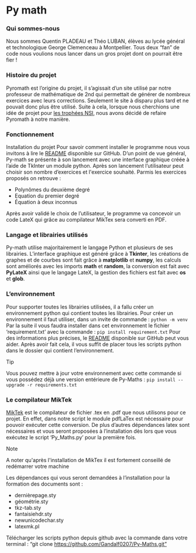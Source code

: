 # Py math

### Qui sommes-nous
Nous sommes Quentin PLADEAU et Théo LUBAN, élèves au lycée général et technologique George Clemenceau à Montpellier. Tous deux “fan” de code nous voulions nous lancer dans un gros projet dont on pourrait être fier !

### Histoire du projet
Pyromath est l’origine du projet, il s’agissait d’un site utilisé par notre professeur de mathématique de 2nd qui permettait de générer de nombreux exercices avec leurs corrections. Seulement le site à disparu plus tard et ne pouvait donc plus être utilisé.
Suite à cela, lorsque nous cherchions une idée de projet pour [les trophées NSI](https://trophees-nsi.fr/), nous avons décidé de refaire Pyromath à notre manière.

### Fonctionnement
Installation du projet
Pour savoir comment installer le programme nous vous invitons à lire le [README](https://github.com/Gandalf0207/Py-Maths/edit/Dev-Principal/README.md) disponible sur GitHub.
D’un point de vue général, Py-math se présente à son lancement avec une interface graphique créée à l’aide de TkInter un module python.
Après son lancement l’utilisateur peut choisir son nombre d’exercices et l'exercice souhaité. Parmis les exercices proposés on retrouve :

- Polynômes du deuxième degré
- Equation du premier degré
- Équation à deux inconnus

Après avoir validé le choix de l’utilisateur, le programme va concevoir un code LateX qui grâce au compilateur MikTex sera converti en PDF.

### Langage et librairies utilisés
Py-math utilise majoritairement le langage Python et plusieurs de ses librairies. L’interface graphique est généré grâce à **Tkinter**, les créations de graphes et de courbes sont fait grâce à **matplotlib** et **numpy**, les calculs sont améliorés avec les imports **math** et **random**, la conversion est fait avec **PyLateX** ainsi que le langage LateX, la gestion des fichiers est fait avec **os** et **glob**.

### L’environnement
Pour supporter toutes les librairies utilisées, il a fallu créer un environnement python qui contient toutes les librairies.
Pour créer un environnement il faut utiliser, dans un invite de commande : 
    ```python -m venv```
Par la suite il vous faudra installer dans cet environnement le fichier ‘requirement.txt’ avec la commande : 
    ```pip install requirement.txt```
Pour des informations plus précises, le [README](https://github.com/Gandalf0207/Py-Maths/edit/Dev-Principal/README.md) disponible sur GitHub peut vous aider.
Après avoir fait cela, il vous suffit de placer tous les scripts python dans le dossier qui contient l’environnement.
> [!TIP]
> Vous pouvez mettre à jour votre environnement avec cette commande si vous possédez déjà une version entérieure de Py-Maths :
> ```pip install --upgrade -r requirements.txt```

### Le compilateur MikTek
[MikTek](https://miktex.org/download) est le compilateur de fichier .tex en .pdf que nous utilisons pour ce projet. En effet, dans notre script le module pdfLaTex est nécessaire pour pouvoir exécuter cette conversion. De plus d’autres dépendances latex sont nécessaires et vous seront proposées à l’installation dès lors que vous exécutez le script ‘Py_Maths.py’ pour la première fois.

> [!NOTE]
> A noter qu'après l'installation de MikTex il est fortement conseillé de redémarrer votre machine

Les dépendances qui vous seront demandées à l’installation pour la formation des documents sont :

- dernièrepage.sty
- géométrie.sty
- tkz-tab.sty
- fantaisiehdr.sty
- newunicodechar.sty
- latexmk.pl


Télécharger les scripts python depuis github avec la commande dans votre terminal : “git clone https://github.com/Gandalf0207/Py-Maths.git”

